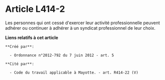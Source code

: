 # Article L414-2

Les personnes qui ont cessé d'exercer leur activité professionnelle peuvent adhérer ou continuer à adhérer à un syndicat
professionnel de leur choix.

**Liens relatifs à cet article**

	**Créé par**:

	  - Ordonnance n°2012-792 du 7 juin 2012 - art. 5

	**Cité par**:

	  - Code du travail applicable à Mayotte. - art. R414-22 (V)

